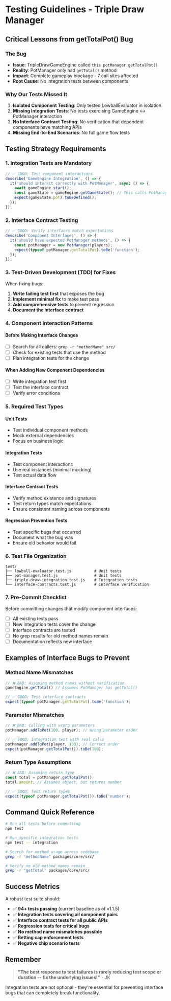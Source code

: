 # Testing Guidelines - Triple Draw Manager

## Critical Lessons from getTotalPot() Bug

### The Bug
- **Issue**: TripleDrawGameEngine called `this.potManager.getTotalPot()` 
- **Reality**: PotManager only had `getTotal()` method
- **Impact**: Complete gameplay blockage - 7 call sites affected
- **Root Cause**: No integration tests between components

### Why Our Tests Missed It
1. **Isolated Component Testing**: Only tested LowballEvaluator in isolation
2. **Missing Integration Tests**: No tests exercising GameEngine ↔ PotManager interaction  
3. **No Interface Contract Testing**: No verification that dependent components have matching APIs
4. **Missing End-to-End Scenarios**: No full game flow tests

## Testing Strategy Requirements

### 1. Integration Tests are Mandatory
```javascript
// ✅ GOOD: Test component interactions
describe('GameEngine Integration', () => {
  it('should interact correctly with PotManager', async () => {
    await gameEngine.start();
    const gameState = gameEngine.getGameState(); // This calls PotManager methods
    expect(gameState.pot).toBeDefined();
  });
});
```

### 2. Interface Contract Testing
```javascript
// ✅ GOOD: Verify interfaces match expectations
describe('Component Interfaces', () => {
  it('should have expected PotManager methods', () => {
    const potManager = new PotManager(players);
    expect(typeof potManager.getTotalPot).toBe('function');
  });
});
```

### 3. Test-Driven Development (TDD) for Fixes
When fixing bugs:
1. **Write failing test first** that exposes the bug
2. **Implement minimal fix** to make test pass  
3. **Add comprehensive tests** to prevent regression
4. **Document the interface contract**

### 4. Component Interaction Patterns

#### Before Making Interface Changes
- [ ] Search for all callers: `grep -r "methodName" src/`
- [ ] Check for existing tests that use the method
- [ ] Plan integration tests for the change

#### When Adding New Component Dependencies
- [ ] Write integration test first
- [ ] Test the interface contract
- [ ] Verify error conditions

### 5. Required Test Types

#### Unit Tests
- Test individual component methods
- Mock external dependencies
- Focus on business logic

#### Integration Tests  
- Test component interactions
- Use real instances (minimal mocking)
- Test actual data flow

#### Interface Contract Tests
- Verify method existence and signatures
- Test return types match expectations
- Ensure consistent naming across components

#### Regression Prevention Tests
- Test specific bugs that occurred
- Document what the bug was
- Ensure old behavior would fail

### 6. Test File Organization

```
test/
├── lowball-evaluator.test.js          # Unit tests
├── pot-manager.test.js                # Unit tests  
├── triple-draw-integration.test.js    # Integration tests
└── interface-contracts.test.js        # Interface verification
```

### 7. Pre-Commit Checklist

Before committing changes that modify component interfaces:
- [ ] All existing tests pass
- [ ] New integration tests cover the change
- [ ] Interface contracts are tested
- [ ] No grep results for old method names remain
- [ ] Documentation reflects new interface

## Examples of Interface Bugs to Prevent

### Method Name Mismatches
```javascript
// ❌ BAD: Assuming method names without verification
gameEngine.getTotal() // Assumes PotManager has getTotal()

// ✅ GOOD: Test interface contracts
expect(typeof potManager.getTotalPot).toBe('function');
```

### Parameter Mismatches
```javascript
// ❌ BAD: Calling with wrong parameters
potManager.addToPot(100, player); // Wrong parameter order

// ✅ GOOD: Integration test with real calls
potManager.addToPot(player, 100); // Correct order
expect(potManager.getTotalPot()).toBe(100);
```

### Return Type Assumptions
```javascript
// ❌ BAD: Assuming return type
const total = potManager.getTotalPot();
total.amount; // Assumes object, but returns number

// ✅ GOOD: Test return types
expect(typeof potManager.getTotalPot()).toBe('number');
```

## Command Quick Reference

```bash
# Run all tests before committing
npm test

# Run specific integration tests  
npm test -- integration

# Search for method usage across codebase
grep -r "methodName" packages/core/src/

# Verify no old method names remain
grep -r "getTotal" packages/core/src/
```

## Success Metrics

A robust test suite should:
- ✅ **94+ tests passing** (current baseline as of v1.1.5)
- ✅ **Integration tests covering all component pairs**
- ✅ **Interface contract tests for all public APIs**
- ✅ **Regression tests for critical bugs**
- ✅ **No method name mismatches possible**
- ✅ **Betting cap enforcement tests**
- ✅ **Negative chip scenario tests**

## Remember

> **"The best response to test failures is rarely reducing test scope or duration -- fix the underlying issues!"** - JK

Integration tests are not optional - they're essential for preventing interface bugs that can completely break functionality.